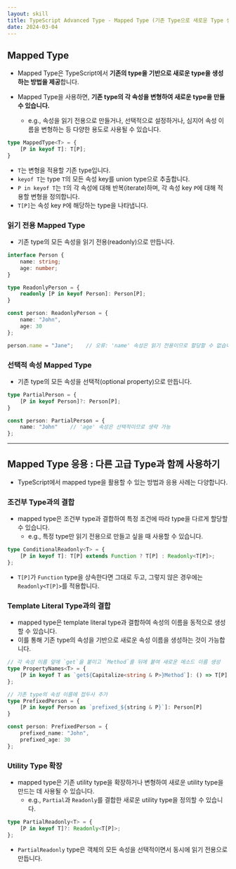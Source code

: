 ```yaml
---
layout: skill
title: TypeScript Advanced Type - Mapped Type (기존 Type으로 새로운 Type 생성하기)
date: 2024-03-04
---
```





## Mapped Type

- Mapped Type은 TypeScript에서 **기존의 type을 기반으로 새로운 type을 생성하는 방법을 제공**합니다.

- Mapped Type을 사용하면, **기존 type의 각 속성을 변형하여 새로운 type을 만들 수 있습니다.**
    - e.g., 속성을 읽기 전용으로 만들거나, 선택적으로 설정하거나, 심지어 속성 이름을 변형하는 등 다양한 용도로 사용될 수 있습니다.

```typescript
type MappedType<T> = {
    [P in keyof T]: T[P];
}
```

- `T`는 변형을 적용할 기존 type입니다.
- `keyof T`는 type `T`의 모든 속성 key를 union type으로 추출합니다.
- `P in keyof T`는 `T`의 각 속성에 대해 반복(iterate)하며, 각 속성 key `P`에 대해 적용할 변형을 정의합니다.
- `T[P]`는 속성 key `P`에 해당하는 type을 나타냅니다.


### 읽기 전용 Mapped Type

- 기존 type의 모든 속성을 읽기 전용(readonly)으로 만듭니다.

```typescript
interface Person {
    name: string;
    age: number;
}

type ReadonlyPerson = {
    readonly [P in keyof Person]: Person[P];
}

const person: ReadonlyPerson = {
    name: "John",
    age: 30
};

person.name = "Jane";    // 오류: 'name' 속성은 읽기 전용이므로 할당할 수 없습니다.
```


### 선택적 속성 Mapped Type

- 기존 type의 모든 속성을 선택적(optional property)으로 만듭니다.

```typescript
type PartialPerson = {
    [P in keyof Person]?: Person[P];
}

const person: PartialPerson = {
    name: "John"    // 'age' 속성은 선택적이므로 생략 가능
};
```




---




## Mapped Type 응용 : 다른 고급 Type과 함께 사용하기

- TypeScript에서 mapped type을 활용할 수 있는 방법과 응용 사례는 다양합니다.


### 조건부 Type과의 결합

- mapped type은 조건부 type과 결합하여 특정 조건에 따라 type을 다르게 할당할 수 있습니다.
    - e.g., 특정 type만 읽기 전용으로 만들고 싶을 때 사용할 수 있습니다.

```typescript
type ConditionalReadonly<T> = {
    [P in keyof T]: T[P] extends Function ? T[P] : Readonly<T[P]>;
};
```

- `T[P]`가 `Function` type을 상속한다면 그대로 두고, 그렇지 않은 경우에는 `Readonly<T[P]>`를 적용합니다.


### Template Literal Type과의 결합

- mapped type은 template literal type과 결합하여 속성의 이름을 동적으로 생성할 수 있습니다.
- 이를 통해 기존 type의 속성을 기반으로 새로운 속성 이름을 생성하는 것이 가능합니다.

```typescript
// 각 속성 이름 앞에 `get`을 붙이고 `Method`를 뒤에 붙여 새로운 메소드 이름 생성
type PropertyNames<T> = {
    [P in keyof T as `get${Capitalize<string & P>}Method`]: () => T[P]
};
```

```typescript
// 기존 type의 속성 이름에 접두사 추가
type PrefixedPerson = {
    [P in keyof Person as `prefixed_${string & P}`]: Person[P]
}

const person: PrefixedPerson = {
    prefixed_name: "John",
    prefixed_age: 30
};
```


### Utility Type 확장

- mapped type은 기존 utility type을 확장하거나 변형하여 새로운 utility type을 만드는 데 사용될 수 있습니다.
    - e.g., `Partial`과 `Readonly`를 결합한 새로운 utility type을 정의할 수 있습니다.

```typescript
type PartialReadonly<T> = {
    [P in keyof T]?: Readonly<T[P]>;
};
```

- `PartialReadonly` type은 객체의 모든 속성을 선택적이면서 동시에 읽기 전용으로 만듭니다.
